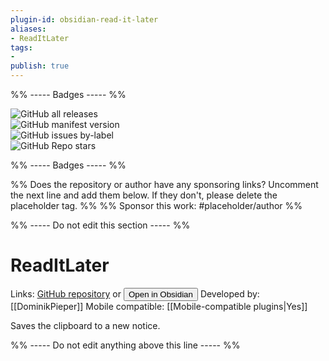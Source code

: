 ```yaml
---
plugin-id: obsidian-read-it-later
aliases:
- ReadItLater
tags: 
- 
publish: true
---
```


%% ----- Badges ----- %%

![GitHub all releases](https://img.shields.io/github/downloads/DominikPieper/obsidian-ReadItLater/total?color=573E7A&logo=github&style=for-the-badge)   
![GitHub manifest version](https://img.shields.io/github/manifest-json/v/DominikPieper/obsidian-ReadItLater?color=573E7A&logo=github&style=for-the-badge)   
![GitHub issues by-label](https://img.shields.io/github/issues/DominikPieper/obsidian-ReadItLater/help%20wanted?color=573E7A&logo=github&style=for-the-badge)   
![GitHub Repo stars](https://img.shields.io/github/stars/DominikPieper/obsidian-ReadItLater?color=573E7A&logo=github&style=for-the-badge)

%% ----- Badges ----- %%

%% Does the repository or author have any sponsoring links? Uncomment the next line and add them below. If they don't, please delete the placeholder tag. %%
%% Sponsor this work: #placeholder/author %%

%% ----- Do not edit this section ----- %%

# ReadItLater

Links: [GitHub repository](https://github.com/DominikPieper/obsidian-ReadItLater) or [<button id=HH>Open in Obsidian</button>](obsidian://goto-plugin?id=obsidian-read-it-later)
Developed by: [[DominikPieper]]
Mobile compatible: [[Mobile-compatible plugins|Yes]]

Saves the clipboard to a new notice.

%% ----- Do not edit anything above this line ----- %% 
